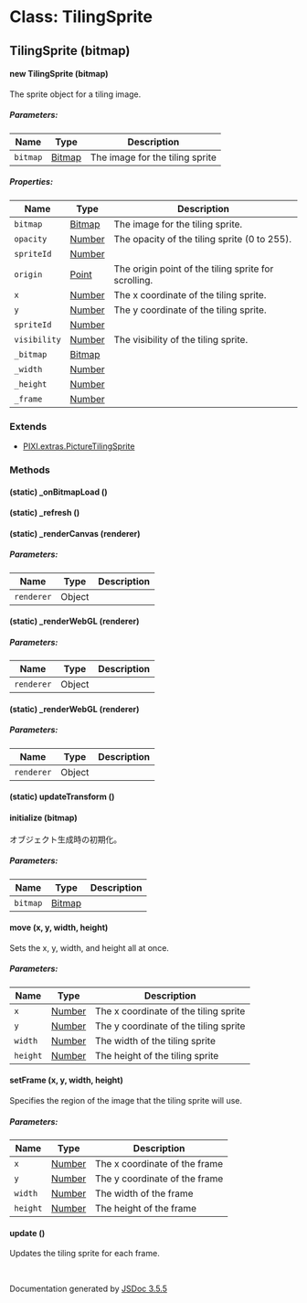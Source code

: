 # Class: TilingSprite

## TilingSprite (bitmap)

#### new TilingSprite (bitmap)

The sprite object for a tiling image.

##### Parameters:

| Name | Type | Description |
| --- | --- | --- |
| `bitmap` | [Bitmap](Bitmap.md) | The image for the tiling sprite |

##### Properties:

| Name | Type | Description |
| --- | --- | --- |
| `bitmap` | [Bitmap](Bitmap.md) | The image for the tiling sprite. |
| `opacity` | [Number](Number.md) | The opacity of the tiling sprite (0 to 255). |
| `spriteId` | [Number](Number.md) |  |
| `origin` | [Point](Point.md) | The origin point of the tiling sprite for scrolling. |
| `x` | [Number](Number.md) | The x coordinate of the tiling sprite. |
| `y` | [Number](Number.md) | The y coordinate of the tiling sprite. |
| `spriteId` | [Number](Number.md) |  |
| `visibility` | [Number](Number.md) | The visibility of the tiling sprite. |
| `_bitmap` | [Bitmap](Bitmap.md) |  |
| `_width` | [Number](Number.md) |  |
| `_height` | [Number](Number.md) |  |
| `_frame` | [Number](Number.md) |  |


### Extends

* [PIXI.extras.PictureTilingSprite](https://pixijs.download/v4.7.2/docs/PIXI.extras.TilingSpriteRenderer.html)

### Methods

#### (static) _onBitmapLoad ()

<dl>
</dl>

#### (static) _refresh ()

<dl>
</dl>

#### (static) _renderCanvas (renderer)

##### Parameters:

| Name | Type | Description |
| --- | --- | --- |
| `renderer` | Object |  |

<dl>
</dl>

#### (static) _renderWebGL (renderer)

##### Parameters:

| Name | Type | Description |
| --- | --- | --- |
| `renderer` | Object |  |

<dl>
</dl>

#### (static) _renderWebGL (renderer)

##### Parameters:

| Name | Type | Description |
| --- | --- | --- |
| `renderer` | Object |  |

<dl>
</dl>

#### (static) updateTransform ()

<dl>
</dl>

#### initialize (bitmap)


 オブジェクト生成時の初期化。

##### Parameters:

| Name | Type | Description |
| --- | --- | --- |
| `bitmap` | [Bitmap](Bitmap.md) |  |

<dl>
</dl>

#### move (x, y, width, height)


Sets the x, y, width, and height all at once.

##### Parameters:

| Name | Type | Description |
| --- | --- | --- |
| `x` | [Number](Number.md) | The x coordinate of the tiling sprite |
| `y` | [Number](Number.md) | The y coordinate of the tiling sprite |
| `width` | [Number](Number.md) | The width of the tiling sprite |
| `height` | [Number](Number.md) | The height of the tiling sprite |

<dl>
</dl>

#### setFrame (x, y, width, height)


Specifies the region of the image that the tiling sprite will use.

##### Parameters:

| Name | Type | Description |
| --- | --- | --- |
| `x` | [Number](Number.md) | The x coordinate of the frame |
| `y` | [Number](Number.md) | The y coordinate of the frame |
| `width` | [Number](Number.md) | The width of the frame |
| `height` | [Number](Number.md) | The height of the frame |

<dl>
</dl>

#### update ()


Updates the tiling sprite for each frame.
<dl>
</dl>


 <br>

  Documentation generated by [JSDoc 3.5.5](https://github.com/jsdoc3/jsdoc)
